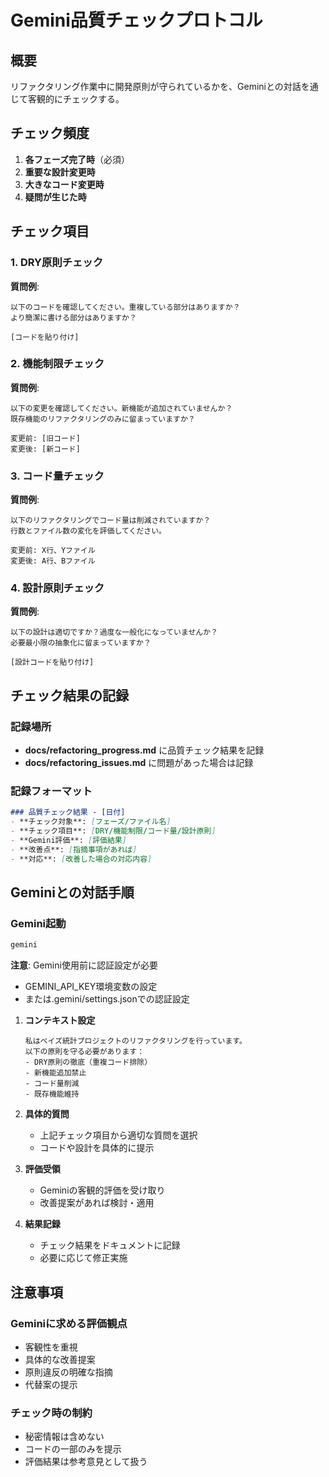 # Gemini品質チェックプロトコル

## 概要
リファクタリング作業中に開発原則が守られているかを、Geminiとの対話を通じて客観的にチェックする。

## チェック頻度
1. **各フェーズ完了時**（必須）
2. **重要な設計変更時**
3. **大きなコード変更時**
4. **疑問が生じた時**

## チェック項目

### 1. DRY原則チェック
**質問例**:
```
以下のコードを確認してください。重複している部分はありますか？
より簡潔に書ける部分はありますか？

[コードを貼り付け]
```

### 2. 機能制限チェック
**質問例**:
```
以下の変更を確認してください。新機能が追加されていませんか？
既存機能のリファクタリングのみに留まっていますか？

変更前: [旧コード]
変更後: [新コード]
```

### 3. コード量チェック
**質問例**:
```
以下のリファクタリングでコード量は削減されていますか？
行数とファイル数の変化を評価してください。

変更前: X行、Yファイル
変更後: A行、Bファイル
```

### 4. 設計原則チェック
**質問例**:
```
以下の設計は適切ですか？過度な一般化になっていませんか？
必要最小限の抽象化に留まっていますか？

[設計コードを貼り付け]
```

## チェック結果の記録

### 記録場所
- **docs/refactoring_progress.md** に品質チェック結果を記録
- **docs/refactoring_issues.md** に問題があった場合は記録

### 記録フォーマット
```markdown
### 品質チェック結果 - [日付]
- **チェック対象**: [フェーズ/ファイル名]
- **チェック項目**: [DRY/機能制限/コード量/設計原則]
- **Gemini評価**: [評価結果]
- **改善点**: [指摘事項があれば]
- **対応**: [改善した場合の対応内容]
```

## Geminiとの対話手順

### Gemini起動
```bash
gemini
```

**注意**: Gemini使用前に認証設定が必要
- GEMINI_API_KEY環境変数の設定
- または.gemini/settings.jsonでの認証設定

1. **コンテキスト設定**
   ```
   私はベイズ統計プロジェクトのリファクタリングを行っています。
   以下の原則を守る必要があります：
   - DRY原則の徹底（重複コード排除）
   - 新機能追加禁止
   - コード量削減
   - 既存機能維持
   ```

2. **具体的質問**
   - 上記チェック項目から適切な質問を選択
   - コードや設計を具体的に提示

3. **評価受領**
   - Geminiの客観的評価を受け取り
   - 改善提案があれば検討・適用

4. **結果記録**
   - チェック結果をドキュメントに記録
   - 必要に応じて修正実施

## 注意事項

### Geminiに求める評価観点
- 客観性を重視
- 具体的な改善提案
- 原則違反の明確な指摘
- 代替案の提示

### チェック時の制約
- 秘密情報は含めない
- コードの一部のみを提示
- 評価結果は参考意見として扱う
